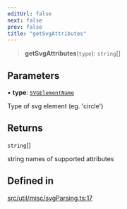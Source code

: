 ```yaml
---
editUrl: false
next: false
prev: false
title: "getSvgAttributes"
---
```


> **getSvgAttributes**(`type`): `string`[]

## Parameters

• **type**: [`SVGElementName`](/api/type-aliases/svgelementname/)

Type of svg element (eg. 'circle')

## Returns

`string`[]

string names of supported attributes

## Defined in

[src/util/misc/svgParsing.ts:17](https://github.com/fabricjs/fabric.js/blob/5c1240d8b4662e45868dd33f385f941de21c8e9c/src/util/misc/svgParsing.ts#L17)
